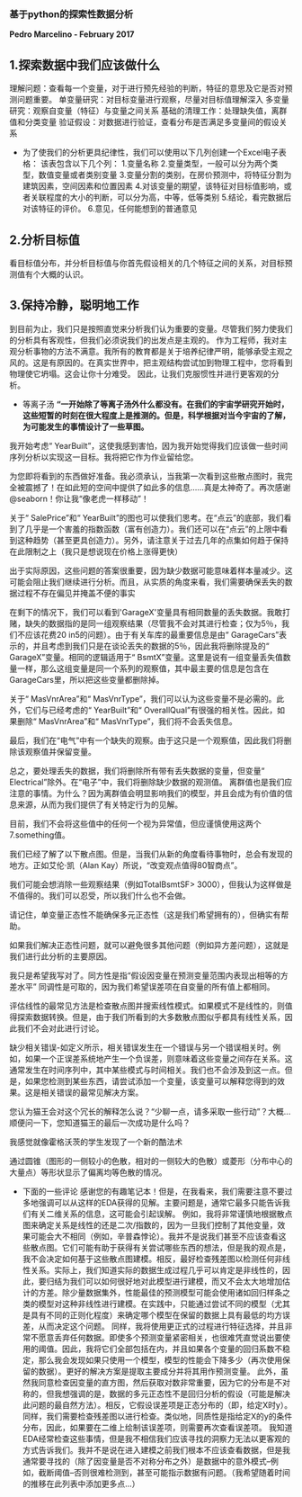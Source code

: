 ### 基于python的探索性数据分析
**Pedro Marcelino - February 2017**
## 1.探索数据中我们应该做什么
理解问题：查看每一个变量，对于进行预先经验的判断，特征的意思及它是否对预测问题重要。
单变量研究：对目标变量进行观察，尽量对目标值理解深入
多变量研究：观察自变量（特征）与变量之间关系
基础的清理工作：处理缺失值，离群值和分类变量
验证假设：对数据进行验证，查看分布是否满足多变量间的假设关系

* 为了使我们的分析更具纪律性，我们可以使用以下几列创建一个Excel电子表格：
该表包含以下几个列：
1.变量名称
2.变量类型，一般可以分为两个类型，数值变量或者类别变量
3.变量分割的类别，在房价预测中，将特征分割为建筑因素，空间因素和位置因素
4.对该变量的期望，该特征对目标值影响，或者关联程度的大小的判断，可以分为高，中等，低等类别
5.结论，看完数据后对该特征的评价。
6.意见，任何能想到的普通意见

## 2.分析目标值
看目标值分布，并分析目标值与你首先假设相关的几个特征之间的关系，对目标预测值有个大概的认识。


## 3.保持冷静，聪明地工作
到目前为止，我们只是按照直觉来分析我们认为重要的变量。尽管我们努力使我们的分析具有客观性，但我们必须说我们的出发点是主观的。
作为工程师，我对主观分析事物的方法不满意。我所有的教育都是关于培养纪律严明，能够承受主观之风的。这是有原因的。在真实世界中，把主观结构尝试加到物理工程中，您将看到物理使它坍塌。这会让你十分难受。
因此，让我们克服惯性并进行更客观的分析。

* 等离子汤
**“一开始除了等离子汤外什么都没有。在我们的宇宙学研究开始时，这些短暂的时刻在很大程度上是推测的。但是，科学根据对当今宇宙的了解，为可能发生的事情设计了一些草图。**

我开始考虑“ YearBuilt”，这使我感到害怕，因为我开始觉得我们应该做一些时间序列分析以实现这一目标。我将把它作为作业留给您。

为您即将看到的东西做好准备。我必须承认，当我第一次看到这些散点图时，我完全被震撼了！在如此短的空间中提供了如此多的信息……真是太神奇了。再次感谢@seaborn！你让我“像老虎一样移动”！

关于“ SalePrice”和“ YearBuilt”的图也可以使我们思考。在“点云”的底部，我们看到了几乎是一个害羞的指数函数（富有创造力）。我们还可以在“点云”的上限中看到这种趋势（甚至更具创造力）。另外，请注意关于过去几年的点集如何趋于保持在此限制之上（我只是想说现在价格上涨得更快）

出于实际原因，这些问题的答案很重要，因为缺少数据可能意味着样本量减少。这可能会阻止我们继续进行分析。而且，从实质的角度来看，我们需要确保丢失的数据过程不存在偏见并掩盖不便的事实

在剩下的情况下，我们可以看到'GarageX'变量具有相同数量的丢失数据。我敢打赌，缺失的数据指的是同一组观察结果（尽管我不会对其进行检查；仅为5％，我们不应该花费20 in5的问题）。由于有关车库的最重要信息是由“ GarageCars”表示的，并且考虑到我们只是在谈论丢失的数据的5％，因此我将删除提及的“ GarageX”变量。相同的逻辑适用于“ BsmtX”变量。这里是说有一组变量丢失值数量一样，那么这组变量是同一个系列的观察值，其中最主要的信息是包含在GarageCars里，所以把这些变量都删除掉。

关于“ MasVnrArea”和“ MasVnrType”，我们可以认为这些变量不是必需的。此外，它们与已经考虑的“ YearBuilt”和“ OverallQual”有很强的相关性。因此，如果删除“ MasVnrArea”和“ MasVnrType”，我们将不会丢失信息。

最后，我们在“电气”中有一个缺失的观察。由于这只是一个观察值，因此我们将删除该观察值并保留变量。

总之，要处理丢失的数据，我们将删除所有带有丢失数据的变量，但变量“ Electrical”除外。在“电子”中，我们将删除缺少数据的观测值。
离群值也是我们应注意的事情。为什么？因为离群值会明显影响我们的模型，并且会成为有价值的信息来源，从而为我们提供了有关特定行为的见解。

目前，我们不会将这些值中的任何一个视为异常值，但应谨慎使用这两个7.something值。

我们已经了解了以下散点图。但是，当我们从新的角度看待事物时，总会有发现的地方。正如艾伦·凯（Alan Kay）所说，“改变观点值得80智商点”。

我们可能会想消除一些观察结果（例如TotalBsmtSF> 3000），但我认为这样做是不值得的。我们可以忍受，所以我们什么也不会做。

请记住，单变量正态性不能确保多元正态性（这是我们希望拥有的），但确实有帮助。

如果我们解决正态性问题，就可以避免很多其他问题（例如异方差问题），这就是我们进行此分析的主要原因。

我只是希望我写对了。同方性是指“假设因变量在预测变量范围内表现出相等的方差水平”
同调性是可取的，因为我们希望误差项在自变量的所有值上都相同。

评估线性的最常见方法是检查散点图并搜索线性模式。如果模式不是线性的，则值得探索数据转换。但是，由于我们所看到的大多数散点图似乎都具有线性关系，因此我们不会对此进行讨论。

缺少相关错误-如定义所示，相关错误发生在一个错误与另一个错误相关时。例如，如果一个正误差系统地产生一个负误差，则意味着这些变量之间存在关系。这通常发生在时间序列中，其中某些模式与时间相关。我们也不会涉及到这一点。但是，如果您检测到某些东西，请尝试添加一个变量，该变量可以解释您得到的效果。这是相关错误的最常见解决方案。

您认为猫王会对这个冗长的解释怎么说？“少聊一点，请多采取一些行动”？大概...顺便问一下，您知道猫王的最后一次成功是什么吗？

我感觉就像霍格沃茨的学生发现了一个新的酷法术

通过圆锥（图形的一侧较小的色散，相对的一侧较大的色散）或菱形（分布中心的大量点）等形状显示了偏离均等色散的情况。

* 下面的一些评论
感谢您的有趣笔记本！但是，在我看来，我们需要注意不要过多地强调可以从这样的EDA获得的见解。主要问题是，通常它最多只能告诉我们有关二维关系的信息，这可能会引起误解。
例如，我将非常谨慎地根据散点图来确定关系是线性的还是二次/指数的，因为一旦我们控制了其他变量，效果可能会大不相同（例如，辛普森悖论）。我并不是说我们甚至不应该查看这些散点图。它们可能有助于获得有关尝试哪些东西的想法，但是我的观点是，我不会决定如何基于这些散点图建模。相反，最好检查残差图以检测任何非线性关系。实际上，我们知道实际的数据生成过程几乎可以肯定是非线性的，因此，要归结为我们可以如何很好地对此模型进行建模，而又不会太大地增加估计的方差。除少量数据集外，性能最佳的预测模型可能会使用诸如回归样条之类的模型对这种非线性进行建模。在实践中，只能通过尝试不同的模型（尤其是具有不同的正则化程度）来确定哪个模型在保留的数据上具有最低的均方误差，从而决定这个问题。
同样，我将使用更正式的过程进行特征选择，并且非常不愿意丢弃任何数据。即使多个预测变量紧密相关，也很难凭直觉说出要使用的阈值。因此，我将它们全部包括在内，并且如果各个变量的回归系数不稳定，那么我会发现如果只使用一个模型，模型的性能会下降多少（再次使用保留的数据）。更好的解决方案是提取主要成分并将其用作预测变量。
此外，虽然我同意检查因变量的直方图，然后获取对数非常重要，因为它的分布是不对称的，但我想强调的是，数据的多元正态性不是回归分析的假设（可能是解决此问题的最自然方法）。相反，它假设误差项是正态分布的（即，给定X时y）。同样，我们需要检查残差图以进行检查。类似地，同质性是指给定X的y的条件分布，因此，如果要在二维上绘制该误差项，则需要再次查看误差项。
我知道EDA经常检查这些事情，但是我不相信我们应该寻找的洞察力无法以更客观的方式告诉我们。我并不是说在进入建模之前我们根本不应该查看数据，但是我通常要寻找的（除了因变量是否不对称分布之外）是数据中的意外模式–例如，截断阈值–否则很难检测到，甚至可能指示数据有问题。（我希望随着时间的推移在此列表中添加更多点…）
